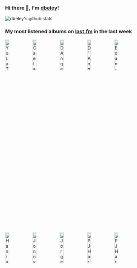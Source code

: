 ### Hi there 👋, I'm [dbeley](https://dbeley.ovh/en)!

![dbeley's github stats](https://github-readme-stats.vercel.app/api?username=dbeley)

### My most listened albums on [last.fm](https://www.last.fm/user/d_beley) in the last week

[<img src='https://lastfm.freetls.fastly.net/i/u/300x300/11c72c38eedd4697b9e9fa21d5d2fd76.png' width='16%' height='16%' alt='Yo La Tengo - I Am Not Afraid Of You And I Will Beat Your Ass'>](https://www.last.fm/music/yo%2bla%2btengo/i%2bam%2bnot%2bafraid%2bof%2byou%2band%2bi%2bwill%2bbeat%2byour%2bass)&nbsp;
[<img src='https://lastfm.freetls.fastly.net/i/u/300x300/1d3c037ee612e64176fd815a7e119f9c.jpg' width='16%' height='16%' alt='Caetano Veloso - Jóia'>](https://www.last.fm/music/caetano%2bveloso/j%25c3%25b3ia)&nbsp;
[<img src='https://lastfm.freetls.fastly.net/i/u/300x300/1c4f0e845e994b82cbdbcad0eb8cc4a6.png' width='16%' height='16%' alt='DAngelo - Voodoo'>](https://www.last.fm/music/d%2527angelo/voodoo)&nbsp;
[<img src='https://lastfm.freetls.fastly.net/i/u/300x300/f495e37648624c77cc050ee38a26ca70.jpg' width='16%' height='16%' alt='D’Angelo and The Vanguard - Black Messiah'>](https://www.last.fm/music/d%25e2%2580%2599angelo%2band%2bthe%2bvanguard/black%2bmessiah)&nbsp;
[<img src='https://lastfm.freetls.fastly.net/i/u/300x300/77f0b11de4054f2dbd54518764dd91b6.png' width='16%' height='16%' alt='Edan - Beauty and the Beat'>](https://www.last.fm/music/edan/beauty%2band%2bthe%2bbeat)&nbsp;
<br>
[<img src='https://lastfm.freetls.fastly.net/i/u/300x300/15de59aabf8613156cd34f403a8dd621.jpg' width='16%' height='16%' alt='Hania Rani - Home'>](https://www.last.fm/music/hania%2brani/home)&nbsp;
[<img src='https://lastfm.freetls.fastly.net/i/u/300x300/75fd8ce5a9ac4d469da56d345c767a5b.png' width='16%' height='16%' alt='Jonny Greenwood - There Will Be Blood'>](https://www.last.fm/music/jonny%2bgreenwood/there%2bwill%2bbe%2bblood)&nbsp;
[<img src='https://lastfm.freetls.fastly.net/i/u/300x300/aac036c27488a38e5d27eee86bab88c5.jpg' width='16%' height='16%' alt='Jorge Ben Jor - A Tábua de Esmeralda'>](https://www.last.fm/music/jorge%2bben%2bjor/a%2bt%25c3%25a1bua%2bde%2besmeralda)&nbsp;
[<img src='https://lastfm.freetls.fastly.net/i/u/300x300/81da75b4b7754a6dcab7c01513d5edf0.jpg' width='16%' height='16%' alt='PJ Harvey - Is This Desire?'>](https://www.last.fm/music/pj%2bharvey/is%2bthis%2bdesire%253f)&nbsp;
[<img src='https://lastfm.freetls.fastly.net/i/u/300x300/6bc1781107a6ff90158c0ab222188b0d.jpg' width='16%' height='16%' alt='PJ Harvey - Stories From the City, Stories From the Sea'>](https://www.last.fm/music/pj%2bharvey/stories%2bfrom%2bthe%2bcity%252c%2bstories%2bfrom%2bthe%2bsea)&nbsp;
<br>
